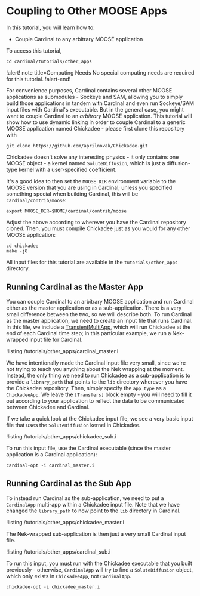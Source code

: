 # Coupling to Other MOOSE Apps

In this tutorial, you will learn how to:

- Couple Cardinal to any arbitrary MOOSE application

To access this tutorial,

```
cd cardinal/tutorials/other_apps
```

!alert! note title=Computing Needs
No special computing needs are required for this tutorial.
!alert-end!

For convenience purposes, Cardinal contains several other MOOSE applications
as submodules - Sockeye and SAM, allowing you to simply build those
applications in tandem with Cardinal and even run Sockeye/SAM input files
with Cardinal's executable. But in the general case, you might want to couple
Cardinal to an *arbitrary* MOOSE application. This tutorial will show how to
use dynamic linking in order to couple Cardinal to a generic MOOSE application
named Chickadee - please first clone this repository with

```
git clone https://github.com/aprilnovak/Chickadee.git
```

Chickadee doesn't solve any interesting physics - it only contains one
MOOSE object - a kernel named `SoluteDiffusion`, which is just a diffusion-type
kernel with a user-specified coefficient.

It's a good idea to then set the `MOOSE_DIR` environment variable to the
MOOSE version that you are using in Cardinal; unless you specified something
special when building Cardinal, this will be `cardinal/contrib/moose`:

```
export MOOSE_DIR=$HOME/cardinal/contrib/moose
```

Adjust the above according to wherever you have the Cardinal repository cloned.
Then, you must compile Chickadee just as you would for any other MOOSE application:

```
cd chickadee
make -j8
```

All input files for this tutorial are available in the `tutorials/other_apps`
directory.

## Running Cardinal as the Master App

You can couple Cardinal to an arbitrary MOOSE application and run Cardinal either
as the master application or as a sub-application. There is a very small difference
between the two, so we will describe both. To run Cardinal as the master application,
we need to create an input file that runs Cardinal. In this file, we include a
[TransientMultiApp](https://mooseframework.inl.gov/source/multiapps/TransientMultiApp.html),
which will run Chickadee at the end of each Cardinal time step; in this particular
example, we run a Nek-wrapped input file for Cardinal.

!listing /tutorials/other_apps/cardinal_master.i

We have intentionally made the Cardinal input file very small, since we're
not trying to teach you anything about the Nek wrapping at the moment. Instead,
the only thing we need to run Chickadee as a sub-application is to provide a
`library_path` that points to the `lib` directory wherever you have the Chickadee
repository. Then, simply specify the `app_type` as a `ChickadeeApp`. We leave
the `[Transfers]` block empty - you will need to fill it out according
to your application to reflect the data to be communicated between Chickadee
and Cardinal.

If we take a quick look at the Chickadee input file, we see a very basic input file
that uses the `SoluteDiffusion` kernel in Chickadee.

!listing /tutorials/other_apps/chickadee_sub.i

To run this input file, use the Cardinal executable (since the master application
is a Cardinal application):

```
cardinal-opt -i cardinal_master.i
```

## Running Cardinal as the Sub App

To instead run Cardinal as the sub-application, we need to put a `CardinalApp`
multi-app within a Chickadee input file. Note that we have changed the
`library_path` to now point to the `lib` directory in Cardinal.

!listing /tutorials/other_apps/chickadee_master.i

The Nek-wrapped sub-application is then just a very small Cardinal input
file.

!listing /tutorials/other_apps/cardinal_sub.i

To run this input, you must run with the Chickadee executable that you built previously -
otherwise, `CardinalApp` will try to find a `SoluteDiffusion` object, which
only exists in `ChickadeeApp`, not `CardinalApp`.

```
chickadee-opt -i chickadee_master.i
```

